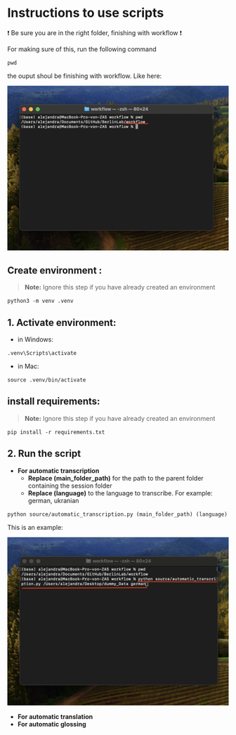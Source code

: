 # Instructions to use scripts

:exclamation: Be sure you are in the right folder, finishing with workflow :exclamation:

For making sure of this, run the following command

```
pwd
```

the ouput shoul be finishing with workflow. Like here:

![path](images/workflow_path.png "path")


## Create environment :

> <strong>Note:</strong> Ignore this step if you have already created an environment

```
python3 -m venv .venv
```
	
## 1. Activate environment:

- in Windows:

```
.venv\Scripts\activate
```

- in Mac:

```
source .venv/bin/activate
```

##  install requirements:

> **Note:** Ignore this step if you have already created an environment

```
pip install -r requirements.txt
```

## 2. Run the script

- **For automatic transcription**
    - **Replace (main_folder_path)** for the path to the parent folder containing the session folder
    - **Replace (language)** to the language to transcribe. For example: german, ukranian

```
python source/automatic_transcription.py (main_folder_path) (language)
```

This is an example:

![path](images/transcription_example.png "path")


- **For automatic translation**
- **For automatic glossing**